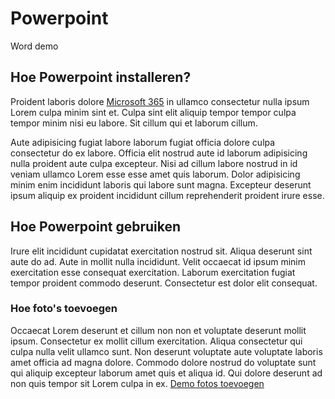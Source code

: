 # Powerpoint

Word demo

## Hoe Powerpoint installeren?

Proident laboris dolore [Microsoft 365](https://www.microsoft.com/nl-nl/microsoft-365?mark) in ullamco consectetur nulla ipsum Lorem culpa minim sint et. Culpa sint elit aliquip tempor tempor culpa tempor minim nisi eu labore. Sit cillum qui et laborum cillum.

Aute adipisicing fugiat labore laborum fugiat officia dolore culpa consectetur do ex labore. Officia elit nostrud aute id laborum adipisicing nulla proident aute culpa excepteur. Nisi ad cillum labore nostrud in id veniam ullamco Lorem esse esse amet quis laborum. Dolor adipisicing minim enim incididunt laboris qui labore sunt magna. Excepteur deserunt ipsum aliquip ex proident incididunt cillum reprehenderit proident irure esse.

## Hoe Powerpoint gebruiken

Irure elit incididunt cupidatat exercitation nostrud sit. Aliqua deserunt sint aute do ad. Aute in mollit nulla incididunt. Velit occaecat id ipsum minim exercitation esse consequat exercitation. Laborum exercitation fugiat tempor proident commodo deserunt. Consectetur est dolor elit consequat.

### Hoe foto's toevoegen

Occaecat Lorem deserunt et cillum non non et voluptate deserunt mollit ipsum. Consectetur ex mollit cillum exercitation. Aliqua consectetur qui culpa nulla velit ullamco sunt.
Non deserunt voluptate aute voluptate laboris amet officia ad magna dolore. Commodo dolore nostrud do voluptate sunt qui aliquip excepteur laborum amet quis et aliqua id. Qui dolore deserunt ad non quis tempor sit Lorem culpa in ex. [Demo fotos toevoegen](../hr_docs/word_addtable.md)